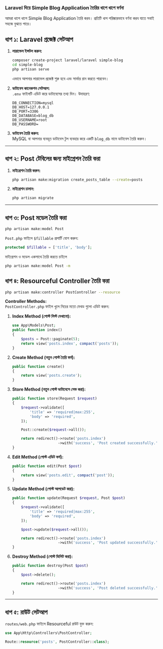 ### **Laravel দিয়ে Simple Blog Application তৈরির ধাপে ধাপে বর্ণনা**

আমরা ধাপে ধাপে Simple Blog Application তৈরি করব। প্রতিটি ধাপ পরিষ্কারভাবে বর্ণনা করব যাতে সবাই সহজে বুঝতে পারে।

## **ধাপ ১: Laravel প্রজেক্ট সেটআপ**

1. **লারাভেল ইন্সটল করুন:**

    ```bash
    composer create-project laravel/laravel simple-blog
    cd simple-blog
    php artisan serve
    ```

    এভাবে আপনার লারাভেল প্রজেক্ট শুরু হবে এবং সার্ভার রান করতে পারবেন।

2. **ডাটাবেস কানেকশন সেটআপ:**  
   `.env` ফাইলটি এডিট করে ডাটাবেসের তথ্য দিন। উদাহরণ:

    ```env
    DB_CONNECTION=mysql
    DB_HOST=127.0.0.1
    DB_PORT=3306
    DB_DATABASE=blog_db
    DB_USERNAME=root
    DB_PASSWORD=
    ```

3. **ডাটাবেস তৈরি করুন:**  
   MySQL বা আপনার ব্যবহৃত ডাটাবেস টুল ব্যবহার করে একটি `blog_db` নামে ডাটাবেস তৈরি করুন।

---

## **ধাপ ২: Post টেবিলের জন্য মাইগ্রেশন তৈরি করা**

1. **মাইগ্রেশন তৈরি করুন:**

    ```bash
    php artisan make:migration create_posts_table --create=posts
    ```

2. **মাইগ্রেশন চালান:**
    ```bash
    php artisan migrate
    ```

---

## **ধাপ ৩: Post মডেল তৈরি করা**

```bash
php artisan make:model Post
```

`Post.php` ফাইলে `$fillable` প্রপার্টি যোগ করুন:

```php
protected $fillable = ['title', 'body'];
```

মাইগ্রেশন ও মডেল একসাথে তৈরি করতে চাইলে

```bash
php artisan make:model Post -m
```

## **ধাপ ৪: Resourceful Controller তৈরি করা**

```bash
php artisan make:controller PostController --resource
```

**Controller Methods:**  
`PostController.php` ফাইল খুলে নিচের মতো মেথড গুলো এডিট করুন:

1. **Index Method (পোস্ট লিস্ট দেখানো):**

    ```php
    use App\Models\Post;
    public function index()
    {
        $posts = Post::paginate(5);
        return view('posts.index', compact('posts'));
    }
    ```

2. **Create Method (নতুন পোস্ট তৈরি ফর্ম):**

    ```php
    public function create()
    {
        return view('posts.create');
    }
    ```

3. **Store Method (নতুন পোস্ট ডাটাবেসে সেভ করা):**

    ```php
    public function store(Request $request)
    {
        $request->validate([
            'title' => 'required|max:255',
            'body' => 'required',
        ]);

        Post::create($request->all());

        return redirect()->route('posts.index')
                         ->with('success', 'Post created successfully.');
    }
    ```

4. **Edit Method (পোস্ট এডিট ফর্ম):**

    ```php
    public function edit(Post $post)
    {
        return view('posts.edit', compact('post'));
    }
    ```

5. **Update Method (পোস্ট আপডেট করা):**

    ```php
    public function update(Request $request, Post $post)
    {
        $request->validate([
            'title' => 'required|max:255',
            'body' => 'required',
        ]);

        $post->update($request->all());

        return redirect()->route('posts.index')
                         ->with('success', 'Post updated successfully.');
    }
    ```

6. **Destroy Method (পোস্ট ডিলিট করা):**

    ```php
    public function destroy(Post $post)
    {
        $post->delete();

        return redirect()->route('posts.index')
                         ->with('success', 'Post deleted successfully.');
    }
    ```

---

## **ধাপ ৫: রাউট সেটআপ**

`routes/web.php` ফাইলে Resourceful রাউট যুক্ত করুন:

```php
use App\Http\Controllers\PostController;

Route::resource('posts', PostController::class);
```

